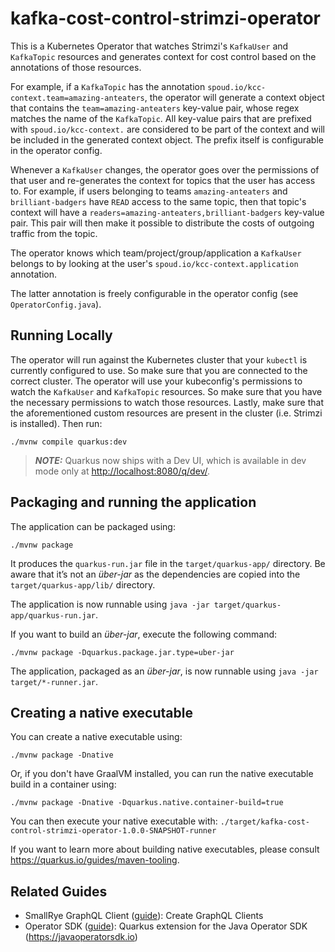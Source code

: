 # kafka-cost-control-strimzi-operator

This is a Kubernetes Operator that watches Strimzi's `KafkaUser` and `KafkaTopic` resources and generates context for
cost control based on the annotations of those resources.

For example, if a `KafkaTopic` has the annotation `spoud.io/kcc-context.team=amazing-anteaters`, the operator will
generate a context object that contains the `team=amazing-anteaters` key-value pair, whose regex matches the name
of the `KafkaTopic`.
All key-value pairs that are prefixed with `spoud.io/kcc-context.` are considered to be part of the context and will
be included in the generated context object. The prefix itself is configurable in the operator config.

Whenever a `KafkaUser` changes, the operator goes over the permissions of that user and re-generates the context for
topics that the user has access to. For example, if users belonging to teams `amazing-anteaters` and `brilliant-badgers`
have `READ` access to the same topic, then that topic's context will have a `readers=amazing-anteaters,brilliant-badgers`
key-value pair. This pair will then make it possible to distribute the costs of outgoing traffic from the topic.

The operator knows which team/project/group/application a `KafkaUser` belongs to by looking at the user's
`spoud.io/kcc-context.application` annotation.

The latter annotation is freely configurable in the operator config (see `OperatorConfig.java`).

## Running Locally

The operator will run against the Kubernetes cluster that your `kubectl` is currently configured to use.
So make sure that you are connected to the correct cluster.
The operator will use your kubeconfig's permissions to watch the `KafkaUser` and `KafkaTopic` resources.
So make sure that you have the necessary permissions to watch those resources.
Lastly, make sure that the aforementioned custom resources are present in the cluster (i.e. Strimzi is installed).
Then run:

```shell script
./mvnw compile quarkus:dev
```

> **_NOTE:_**  Quarkus now ships with a Dev UI, which is available in dev mode only at <http://localhost:8080/q/dev/>.

## Packaging and running the application

The application can be packaged using:

```shell script
./mvnw package
```

It produces the `quarkus-run.jar` file in the `target/quarkus-app/` directory.
Be aware that it’s not an _über-jar_ as the dependencies are copied into the `target/quarkus-app/lib/` directory.

The application is now runnable using `java -jar target/quarkus-app/quarkus-run.jar`.

If you want to build an _über-jar_, execute the following command:

```shell script
./mvnw package -Dquarkus.package.jar.type=uber-jar
```

The application, packaged as an _über-jar_, is now runnable using `java -jar target/*-runner.jar`.

## Creating a native executable

You can create a native executable using:

```shell script
./mvnw package -Dnative
```

Or, if you don't have GraalVM installed, you can run the native executable build in a container using:

```shell script
./mvnw package -Dnative -Dquarkus.native.container-build=true
```

You can then execute your native executable with: `./target/kafka-cost-control-strimzi-operator-1.0.0-SNAPSHOT-runner`

If you want to learn more about building native executables, please consult <https://quarkus.io/guides/maven-tooling>.

## Related Guides

- SmallRye GraphQL Client ([guide](https://quarkus.io/guides/smallrye-graphql-client)): Create GraphQL Clients
- Operator SDK ([guide](https://docs.quarkiverse.io/quarkus-operator-sdk/dev/index.html)): Quarkus extension for the Java Operator SDK (https://javaoperatorsdk.io)
